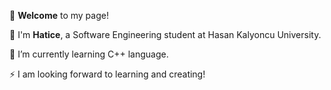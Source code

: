 
👋 **Welcome** to my page!

💞️ I'm **Hatice**, a Software Engineering student at Hasan Kalyoncu University.

🌱 I’m currently learning C++ language.

⚡ I am looking forward to learning and creating!


<!---
HBircan/HBircan is a😄 ✨ special ✨ repository because its `README.md` (this file) appears on your GitHub profile.
You can click the Preview link to take a look at your changes.
- 👋 Hi, I’m @HBircan
- 👀 I’m interested in ...
- 🌱 I’m currently learning ...
- 💞️ I’m looking to collaborate on ...
- 📫 How to reach me ...
- 😄 Pronouns: ...
- ⚡ Fun fact: ...
--->
